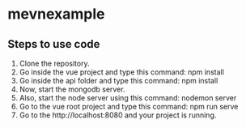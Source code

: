# mevnexample

## Steps to use code
1. Clone the repository.
2. Go inside the vue project and type this command: npm install
3. Go inside the api folder and type this command: npm install
4. Now, start the mongodb server.
5. Also, start the node server using this command: nodemon server
6. Go to the vue root project and type this command: npm run serve
7. Go to the http://localhost:8080 and your project is running.

